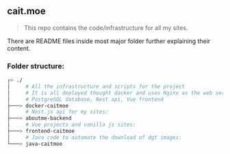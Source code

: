 ## cait.moe

> This repo contains the code/infrastructure for all my sites.

There are README files inside most major folder further explaining their content.

### Folder structure:

```bash
┌> ./
│     # All the infrastructure and scripts for the project
│     # It is all deployed thought docker and uses Nginx as the web server
│     # PostgreSQL database, Nest api, Vue frontend
├───> docker-caitmoe
│     # Nest.js api for my sites:
├───> aboutme-backend
│     # Vue projects and vanilla js sites:
├───> frontend-caitmoe
│     # Java code to automate the download of dgt images:
└───> java-caitmoe
```